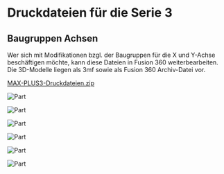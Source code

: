 # **Druckdateien für die Serie 3**
## **Baugruppen Achsen**

Wer sich mit Modifikationen bzgl. der Baugruppen für die X und Y-Achse beschäftigen möchte, kann diese Dateien in Fusion 360 weiterbearbeiten.
Die 3D-Modelle liegen als 3mf sowie als Fusion 360 Archiv-Datei vor.

[MAX-PLUS3-Druckdateien.zip](https://github.com/leadustin/QIDI-up2date/files/14607074/MAX-PLUS3-Druckdateien.zip)

![Part](/../main/images/part1.png)

![Part](/../main/images/part2.png)

![Part](/../main/images/part3.png)

![Part](/../main/images/part4.png)

![Part](/../main/images/part5.png)

![Part](/../main/images/part6.png)
